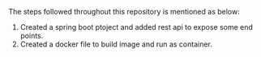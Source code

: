 The steps followed throughout this repository is mentioned as below:

1. Created a spring boot ptoject and added rest api to expose some end points.
2. Created a docker file to build image and run as container.
